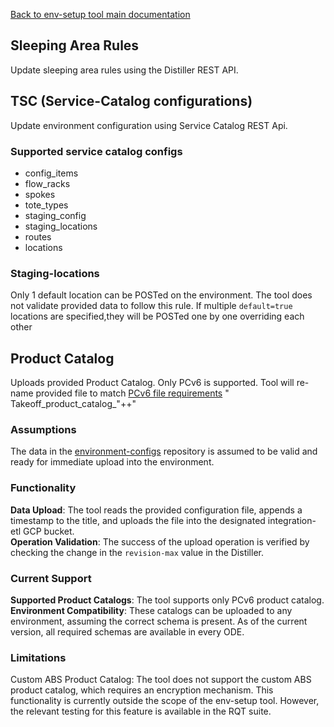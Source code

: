 [Back to env-setup tool main documentation](../../README.md)

## Sleeping Area Rules

Update sleeping area rules using the Distiller REST API.

## TSC (Service-Catalog configurations)

Update environment configuration using Service Catalog REST Api.

### Supported service catalog configs

* config_items
* flow_racks
* spokes
* tote_types
* staging_config
* staging_locations
* routes
* locations

### Staging-locations

Only 1 default location can be POSTed on the environment. The tool does not validate provided data to follow this rule.
If multiple `default=true` locations are specified,they will be POSTed one by one overriding each other

## Product Catalog

Uploads provided Product Catalog. Only PCv6 is supported. Tool will re-name provided file to
match [PCv6 file requirements](https://support.takeoff.com/hc/en-us/articles/4414087539601-Common-Product-Catalog-Item-Master-v6-Overview-Format-Requirements) "
Takeoff_product_catalog_"+<YYYYmmddHHMMSS>+"

### Assumptions

The data in the [environment-configs](https://github.com/takeoff-com/environment-configs/tree/master) repository is
assumed to be valid and ready for immediate upload into the environment.

### Functionality

**Data Upload**: The tool reads the provided configuration file, appends a timestamp to the title, and uploads the file
into the designated integration-etl GCP bucket.\
**Operation Validation**: The success of the upload operation is verified by checking the change in the `revision-max`
value in the Distiller.

### Current Support

**Supported Product Catalogs**: The tool supports only PCv6 product catalog.\
**Environment Compatibility**: These catalogs can be uploaded to any environment, assuming the correct schema is
present. As of the current version, all required schemas are available in every ODE.

### Limitations

Custom ABS Product Catalog: The tool does not support the custom ABS product catalog, which requires an encryption
mechanism. This functionality is currently outside the scope of the env-setup tool. However, the relevant testing for
this feature is available in the RQT suite.
